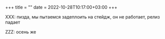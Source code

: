 +++
title = ""
date = 2022-10-28T10:17:00+03:00
+++

XXX: пизда, мы пытаемся задеплоить на стейдж, он не работает, релиз падает

ZZZ: осень же


